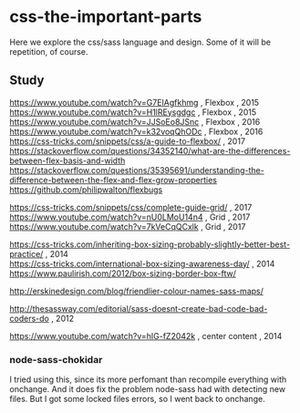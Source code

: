 # css-the-important-parts

Here we explore the css/sass language and design. Some of it will be repetition, of course.

## Study

https://www.youtube.com/watch?v=G7EIAgfkhmg , Flexbox , 2015  
https://www.youtube.com/watch?v=H1lREysgdgc , Flexbox , 2015  
https://www.youtube.com/watch?v=JJSoEo8JSnc , Flexbox , 2016  
https://www.youtube.com/watch?v=k32voqQhODc , Flexbox , 2016  
https://css-tricks.com/snippets/css/a-guide-to-flexbox/ , 2017  
https://stackoverflow.com/questions/34352140/what-are-the-differences-between-flex-basis-and-width  
https://stackoverflow.com/questions/35395691/understanding-the-difference-between-the-flex-and-flex-grow-properties  
https://github.com/philipwalton/flexbugs

https://css-tricks.com/snippets/css/complete-guide-grid/ , 2017  
https://www.youtube.com/watch?v=nU0LMoU14n4 , Grid , 2017  
https://www.youtube.com/watch?v=7kVeCqQCxlk , Grid , 2017

https://css-tricks.com/inheriting-box-sizing-probably-slightly-better-best-practice/ , 2014  
https://css-tricks.com/international-box-sizing-awareness-day/ , 2014  
https://www.paulirish.com/2012/box-sizing-border-box-ftw/

http://erskinedesign.com/blog/friendlier-colour-names-sass-maps/

http://thesassway.com/editorial/sass-doesnt-create-bad-code-bad-coders-do , 2012

https://www.youtube.com/watch?v=hIG-fZ2042k , center content , 2014

### node-sass-chokidar

I tried using this, since its more perfomant than recompile everything with onchange. And it does fix the problem node-sass had with detecting new files. But I got some locked files errors, so I went back to onchange.
